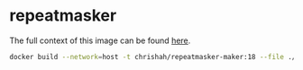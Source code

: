 # repeatmasker

The full context of this image can be found [here](https://github.com/chrishah/maker-docker).

```bash
docker build --network=host -t chrishah/repeatmasker-maker:18 --file ./Dockerfile .
```

